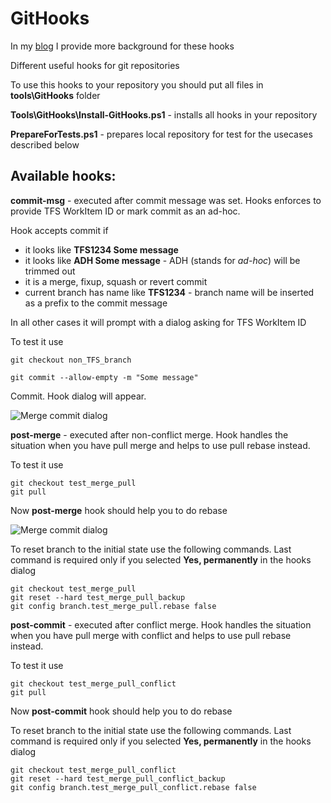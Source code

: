# GitHooks #

In my [blog](http://mnaoumov.wordpress.com/2012/10/10/useful-git-hooks/) I provide more background for these hooks

Different useful hooks for git repositories

To use this hooks to your repository you should put all files in **tools\GitHooks** folder

**Tools\GitHooks\Install-GitHooks.ps1** - installs all hooks in your repository

**PrepareForTests.ps1** - prepares local repository for test for the usecases described below

## Available hooks: ##

**commit-msg** - executed after commit message was set. Hooks enforces to provide TFS WorkItem ID or mark commit as an ad-hoc.

Hook accepts commit if

- it looks like **TFS1234 Some message**
- it looks like **ADH Some message** - ADH (stands for *ad-hoc*) will be trimmed out
- it is a merge, fixup, squash or revert commit
- current branch has name like **TFS1234** - branch name will be inserted as a prefix to the commit message

In all other cases it will prompt with a dialog asking for TFS WorkItem ID

To test it use

    git checkout non_TFS_branch

    git commit --allow-empty -m "Some message"

Commit. Hook dialog will appear.

![Merge commit dialog](https://bitbucket.org/mnaoumov/githooks/raw/master/Help/images/provide-tfs-work-item-id-dialog.png)

**post-merge** - executed after non-conflict merge. Hook handles the situation when you have pull merge and helps to use pull rebase instead.

To test it use

    git checkout test_merge_pull
    git pull

Now **post-merge** hook should help you to do rebase

![Merge commit dialog](https://bitbucket.org/mnaoumov/githooks/raw/master/Help/images/merge-commit-dialog.png)

To reset branch to the initial state use the following commands. Last command is required only if you selected **Yes, permanently** in the hooks dialog

    git checkout test_merge_pull
    git reset --hard test_merge_pull_backup
    git config branch.test_merge_pull.rebase false

**post-commit** - executed after conflict merge. Hook handles the situation when you have pull merge with conflict and helps to use pull rebase instead.

To test it use

    git checkout test_merge_pull_conflict
    git pull

Now **post-commit** hook should help you to do rebase

To reset branch to the initial state use the following commands. Last command is required only if you selected **Yes, permanently** in the hooks dialog

    git checkout test_merge_pull_conflict
    git reset --hard test_merge_pull_conflict_backup
    git config branch.test_merge_pull_conflict.rebase false
